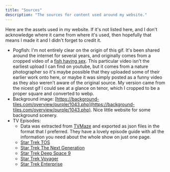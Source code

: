 ```yaml
---
title: "Sources"
description: "The sources for content used around my website."
---
```


Here are the assets used in my website. If it's not listed here, and I don't acknowledge where it came from where it's used, then hopefully that means I made it and I didn't forget to credit it.
- Pogfish: I'm not entirely clear on the origin of this gif. It's been shared around the internet for several years, and originally comes from a cropped video of a [fish having sex](https://www.youtube.com/watch?v=9V-9eOppBkg). This particular video isn't the earliest upload I can find on youtube, but it comes from a nature photographer so it's maybe possible that they uploaded some of their earlier work onto here, or maybe it was simply posted as a funny video as they also weren't aware of the original source. My version came from the nicest gif I could see at a glance on tenor, which I cropped to be a proper square and converted to webp.
- Background image: [https://background-tiles.com/overview/purple/1043.php](https://background-tiles.com/overview/purple/1043.php). Nice little website for some background scenery.
- TV Episodes:
    - Data was extracted from [TVMaze](https://www.tvmaze.com/) and exported as json files in the format that I preferred. They have a lovely episode guide with all the information you need about the whole show on just one page.
    - [Star Trek TOS](https://www.tvmaze.com/shows/490/star-trek/episodeguide)
    - [Star Trek The Next Generation](https://www.tvmaze.com/shows/491/star-trek-the-next-generation/episodeguide)
    - [Star Trek Deep Space 9](https://www.tvmaze.com/shows/493/star-trek-deep-space-nine/episodeguide)
    - [Star Trek Voyager](https://www.tvmaze.com/shows/492/star-trek-voyager/episodeguide)
    - [Star Trek Enterprise](https://www.tvmaze.com/shows/714/star-trek-enterprise/episodeguide)

